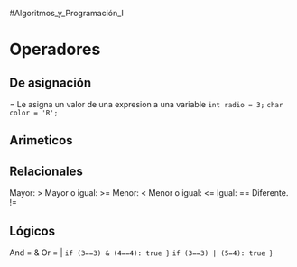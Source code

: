 #Algoritmos_y_Programación_I 
# Operadores

## De asignación
*=*
Le asigna un valor de una expresion a una variable
  `int radio = 3;`
  `char color = 'R';`
## Arimeticos
## Relacionales
Mayor: >
Mayor o igual: >=
Menor: <
Menor o igual: <=
Igual: ==
Diferente. !=
## Lógicos
And = &
Or = |
`if (3==3) & (4==4):
 true
}`
`if (3==3) | (5=4):
 true
}`


